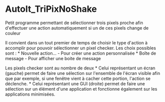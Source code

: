 # AutoIt_TriPixNoShake

Petit programme permettant de sélectionner trois pixels proche afin d'effectuer une action automatiquement si un de ces pixels change de couleur

Il convient dans un tout premier de temps de choisir le type d'action à accomplir pour pouvoir sélectionner un pixel checker.
Les choix possibles sont :
    * Nouvelle action… - Pour créer une action personnalisée
    * Boîte de message - Pour afficher une boite de message
    
Les pixels checker sont au nombre de deux
    * Celui représentant un écran (gauche) permet de faire une sélection sur l'ensemble de l'écran visible afin que par exemple, si une fenêtre vient à cacher cette portion, l'action se déclenche.
    * Celui représentant une GUI (droite) permet de faire une sélection sur un élément d'une application et fonctionne également sur les applications minimisées.
    
